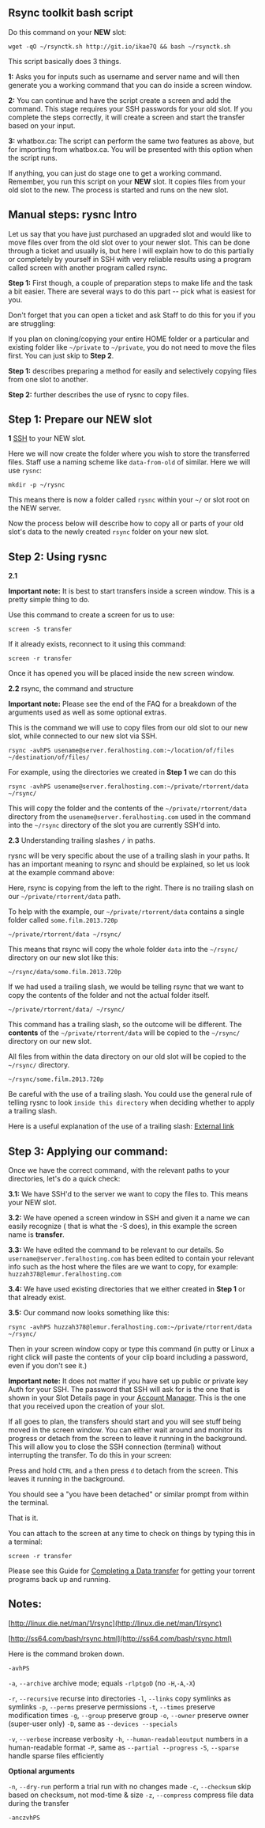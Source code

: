 
Rsync toolkit bash script
---

Do this command on your **NEW** slot:

~~~
wget -qO ~/rsynctk.sh http://git.io/ikae7Q && bash ~/rsynctk.sh
~~~

This script basically does 3 things.

**1:** Asks you for inputs such as username and server name and will then generate you a working command that you can do inside a screen window.

**2:** You can continue and have the script create a screen and add the command. This stage requires your SSH passwords for your old slot. If you complete the steps correctly, it will create a screen and start the transfer based on your input.

**3:** whatbox.ca: The script can perform the same two features as above, but for importing from whatbox.ca. You will be presented with this option when the script runs.

If anything, you can just do stage one to get a working command. Remember, you run this script on your **NEW** slot. It copies files from your old slot to the new. The process is started and runs on the new slot.

Manual steps: rysnc Intro
---

Let us say that you have just purchased an upgraded slot and would like to move files over from the old slot over to your newer slot. This can be done through a ticket and usually is, but here I will explain how to do this partially or completely by yourself in SSH with very reliable results using a program called screen with another program called rsync.

**Step 1:** First though, a couple of preparation steps to make life and the task a bit easier. There are several ways to do this part -- pick what is easiest for you. 

Don't forget that you can open a ticket and ask Staff to do this for you if you are struggling:

If you plan on cloning/copying your entire HOME folder or a particular and existing folder like `~/private` to `~/private`, you do not need to move the files first. You can just skip to **Step 2**. 

**Step 1:** describes preparing a method for easily and selectively copying files from one slot to another. 

**Step 2:** further describes the use of rysnc to copy files.

Step 1: Prepare our NEW slot
---

**1** [SSH](https://www.feralhosting.com/faq/view?question=12) to your NEW slot.

Here we will now create the folder where you wish to store the transferred files. Staff use a naming scheme like `data-from-old` of similar. Here we will use `rysnc`:

~~~
mkdir -p ~/rysnc
~~~

This means there is now a folder called `rysnc` within your `~/` or slot root on the NEW server.

Now the process below will describe how to copy all or parts of your old slot's data to the newly created `rsync` folder on your new slot.

Step 2: Using rysnc
---

**2.1**

**Important note:** It is best to start transfers inside a screen window. This is a pretty simple thing to do.

Use this command to create a screen for us to use:

~~~
screen -S transfer
~~~

If it already exists, reconnect to it using this command:

~~~
screen -r transfer
~~~

Once it has opened you will be placed inside the new screen window.

**2.2** rsync, the command and structure

**Important note:** Please see the end of the FAQ for a breakdown of the arguments used as well as some optional extras.

This is the command we will use to copy files from our old slot to our new slot, while connected to our new slot via SSH.

~~~
rsync -avhPS usename@server.feralhosting.com:~/location/of/files ~/destination/of/files/
~~~

For example, using the directories we created in **Step 1** we can do this

~~~
rsync -avhPS usename@server.feralhosting.com:~/private/rtorrent/data ~/rsync/
~~~

This will copy the folder and the contents of the `~/private/rtorrent/data` directory from the `usename@server.feralhosting.com` used in the command into the `~/rsync` directory of the slot you are currently SSH'd into.

**2.3** Understanding trailing slashes `/` in paths.

rysnc will be very specific about the use of a trailing slash in your paths. It has an important meaning to rsync and should be explained, so let us look at the example command above:

Here, rsync is copying from the left to the right. There is no trailing slash on our `~/private/rtorrent/data` path.

To help with the example, our `~/private/rtorrent/data` contains a single folder called `some.film.2013.720p`

~~~
~/private/rtorrent/data ~/rsync/
~~~

This means that rsync will copy the whole folder `data` into the `~/rsync/` directory on our new slot like this:

~~~
~/rsync/data/some.film.2013.720p
~~~

If we had used a trailing slash, we would be telling rsync that we want to copy the contents of the folder and not the actual folder itself.

~~~
~/private/rtorrent/data/ ~/rsync/
~~~

This command has a trailing slash, so the outcome will be different. The **contents** of the `~/private/rtorrent/data` will be copied to the `~/rsync/` directory on our new slot.

All files from within the data directory on our old slot will be copied to the `~/rsync/` directory.

~~~
~/rsync/some.film.2013.720p
~~~

Be careful with the use of a trailing slash. You could use the general rule of telling rysnc to look `inside this directory` when deciding whether to apply a trailing slash.

Here is a useful explanation of the use of a trailing slash: [External link](http://devblog.virtage.com/2013/01/to-trailing-slash-or-not-to-trailing-slash-to-rsync-path/)

Step 3: Applying our command:
---

Once we have the correct command, with the relevant paths to your directories, let's do a quick check:

**3.1:** We have SSH'd to the server we want to copy the files to. This means your NEW slot.

**3.2:** We have opened a screen window in SSH and given it a name we can easily recognize ( that is what the -S does), in this example the screen name is **transfer**.

**3.3:** We have edited the command to be relevant to our details. So `username@server.feralhosting.com` has been edited to contain your relevant info such as the host where the files are we want to copy, for example: `huzzah378@lemur.feralhosting.com`

**3.4:** We have used existing directories that we either created in **Step 1** or that already exist.

**3.5:** Our command now looks something like this:

~~~
rsync -avhPS huzzah378@lemur.feralhosting.com:~/private/rtorrent/data ~/rsync/
~~~

Then in your screen window copy or type this command (in putty or Linux a right click will paste the contents of your clip board including a password, even if you don't see it.)

**Important note:** It does not matter if you have set up public or private key Auth for your SSH. The password that SSH will ask for is the one that is shown in your Slot Details page in your [Account Manager](https://www.feralhosting.com/manager/). This is the one that you received upon the creation of your slot.

If all goes to plan, the transfers should start and you will see stuff being moved in the screen window. You can either wait around and monitor its progress or detach from the screen to leave it running in the background. This will allow you to close the SSH connection (terminal) without interrupting the transfer. To do this in your screen:

Press and hold `CTRL` and `a` then press `d` to detach from the screen. This leaves it running in the background.

You should see a "you have been detached" or similar prompt from within the terminal.

That is it. 

You can attach to the screen at any time to check on things by typing this in a terminal:

~~~
screen -r transfer
~~~

Please see this Guide for [Completing a Data transfer](https://www.feralhosting.com/faq/view?question=122) for getting your torrent programs back up and running.

Notes:
---

[http://linux.die.net/man/1/rsync](http://linux.die.net/man/1/rsync)

[http://ss64.com/bash/rsync.html](http://ss64.com/bash/rsync.html)

Here is the command broken down.

~~~
-avhPS
~~~

`-a`, `--archive`   archive mode; equals `-rlptgoD` (no `-H`,`-A`,`-X`)

`-r`, `--recursive` recurse into directories
`-l`, `--links`     copy symlinks as symlinks
`-p`, `--perms`     preserve permissions
`-t`, `--times`     preserve modification times
`-g`, `--group`    preserve group
`-o`, `--owner`     preserve owner (super-user only)
`-D`, same as `--devices --specials`

`-v`, `--verbose`   increase verbosity
`-h`, `--human-readableoutput` numbers in a human-readable format
`-P`, same as `--partial --progress`
`-S`, `--sparse`   handle sparse files efficiently

**Optional arguments**

`-n`, `--dry-run`   perform a trial run with no changes made
`-c`, `--checksum`  skip based on checksum, not mod-time & size
`-z`, `--compress`  compress file data during the transfer

~~~
-anczvhPS
~~~



